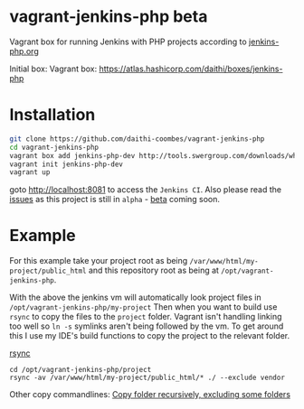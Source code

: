 # vagrant-jenkins-php beta
Vagrant box for running Jenkins with PHP projects according to [jenkins-php.org](http://jenkins-php.org/)

Initial box:
Vagrant box: https://atlas.hashicorp.com/daithi/boxes/jenkins-php

# Installation
```bash
git clone https://github.com/daithi-coombes/vagrant-jenkins-php
cd vagrant-jenkins-php
vagrant box add jenkins-php-dev http://tools.swergroup.com/downloads/wheezy32.box
vagrant init jenkins-php-dev
vagrant up
```

goto [http://localhost:8081](http://localhost:8081) to access the `Jenkins CI`. Also please read the [issues](https://github.com/daithi-coombes/vagrant-jenkins-php/issues) as this project is still in `alpha` - [beta](https://github.com/daithi-coombes/vagrant-jenkins-php/milestones/beta) coming soon.

# Example
For this example take your project root as being `/var/www/html/my-project/public_html` and this repository root as being at `/opt/vagrant-jenkins-php`.

With the above the jenkins vm will automatically look project files in `/opt/vagrant-jenkins-php/my-project`
Then when you
want to build use `rsync` to copy the files to the `project` folder. Vagrant isn't handling linking too well so `ln -s` symlinks aren't being followed by the vm.
To get around this I use my IDE's build functions to copy the project to the relevant folder.

[rsync](http://linux.die.net/man/1/rsync)
```
cd /opt/vagrant-jenkins-php/project
rsync -av /var/www/html/my-project/public_html/* ./ --exclude vendor
```

Other copy commandlines: [Copy folder recursively, excluding some folders](http://stackoverflow.com/questions/2193584/copy-folder-recursively-excluding-some-folders)
